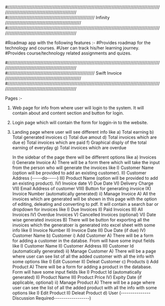 #////////////////////////////////////////////////////////////////////////////////////////////////////////////////////////////////////////////////
#////////////////////////////////////////////////////////            Infinity          /////////////////////////////////////////////////
#////////////////////////////////////////////////////////////////////////////////////////////////////////////////////////////////////////////////

#Roadmap app with the following features :-
#Provides roadmap for the technology and courses.
#User can track his/her learning journey. 
#Provides course/technology related assignments and quizes.

















#////////////////////////////////////////////////////////////////////////////////////////////////////////////////////////////////////////////////
#////////////////////////////////////////////////////////            Swift Invoice          /////////////////////////////////////////////////
#////////////////////////////////////////////////////////////////////////////////////////////////////////////////////////////////////////////////

Pages :-

1. Web page for info from where user will login to the system. It will contain about and content section and button for login.

2. Login page which will contain the form for loggin-in to the website.

3. Landing page where user will see different info like 
	a) Total earning
	b) Total generated invoices
	c) Total due amout
	d) Total invoices which are due
	e) Total invoices which are paid
	f) Graphical disply of the total earning of everyday
	g) Total invoices which are overdue

   In the sidebar of the page there will be different options like 
	a) Invoices
		i) Generate Invoice
			A) There will be a form there which will take the input from the person who will generate the invoices
			   like 
				I) Customer Name (option will be provided to add an existing customer).
				II) Customer Address (-----do-----)
				III) Product Name (option will be provided to add an existing product).
				IV) Invoice date
				V) Due Date
				VI) Delivery Charge
				VII) Email Address of customer
				VIII) Button for generating invoice
				IX) Invoice Number (automatically generated)
		ii) Manage Invoice
			A) All the invoices which are generated will be shown in this page with the option of editing,
			   deleating and converting to pdf. It will contain a search bar or dropdown for invoices like
				I) Due Invoices
				II) Paid Invoices
				III) All Invoices
				IV) Overdue Invoices
				V) Cancelled Invoices (optional)
				VI) Date wise generated invoices
			B) There will be button for exporting all the invoices which the generatoer is generated into excel 			   sheet with some info like
				I) Invoice Number
				II) Invoice Date
				III) Due Date (if due)
				IV) Customer Name
	b) Customer
		i) Add Customer
			A) There will be a form for adding a customer in the databse. From will have some input fields like
				I) Customer Name
				II) Customer Address
				III) Customer Id (automatically generated)
		ii) Manage Customer
			A) There will be a page where user can see list of all the added customer with all the info with some 			   options like
				I) Edit Cusomer
				II) Deleat Customer
	c) Products
		i) Add Product
			A) There will be a form for adding a product in the database. Form will have some input fields like
				I) Product Id (automatically generated)
				II) Product Name
				III) Product Price
				IV) Expity Date (if applicable, optional)
		ii) Manage Product
			A) There will be a page where user can see the list of all the added product with all the info with 			   some options like
				I) Edit Product
				II) Deleat Product
	d) User  (---------------Discussion Required------------------)
